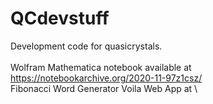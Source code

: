 # QCdevstuff
Development code for quasicrystals.\
\
Wolfram Mathematica notebook available at \
https://notebookarchive.org/2020-11-97z1csz/
\
Fibonacci Word Generator Voila Web App at \
 
